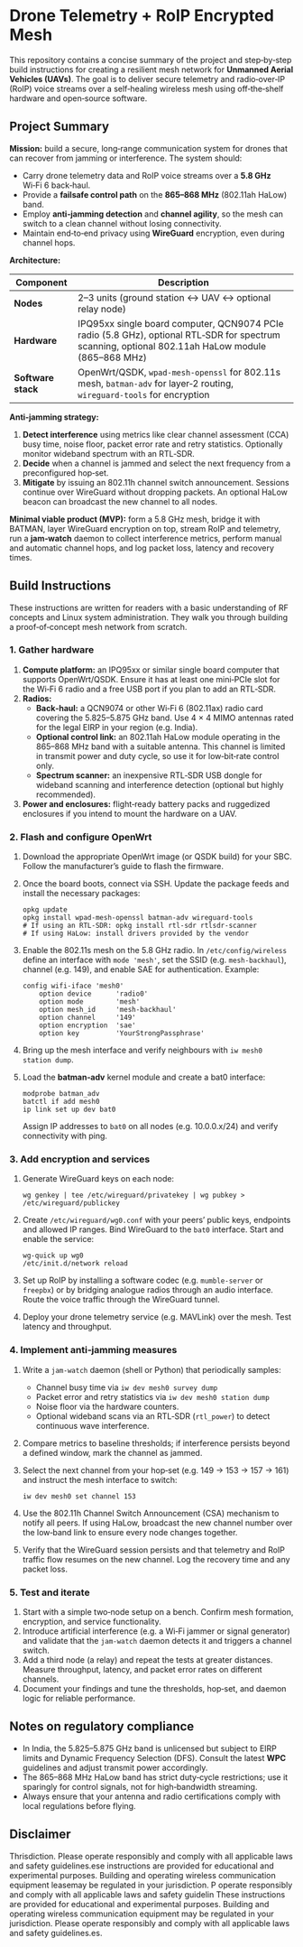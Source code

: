 # Drone Telemetry + RoIP Encrypted Mesh

This repository contains a concise summary of the project and step‑by‑step build instructions for creating a resilient mesh network for **Unmanned Aerial Vehicles (UAVs)**.  The goal is to deliver secure telemetry and radio‑over‑IP (RoIP) voice streams over a self‑healing wireless mesh using off‑the‑shelf hardware and open‑source software.

## Project Summary

**Mission:** build a secure, long‑range communication system for drones that can recover from jamming or interference.  The system should:

- Carry drone telemetry data and RoIP voice streams over a **5.8 GHz** Wi‑Fi 6 back‑haul.
- Provide a **failsafe control path** on the **865–868 MHz** (802.11ah HaLow) band.
- Employ **anti‑jamming detection** and **channel agility**, so the mesh can switch to a clean channel without losing connectivity.
- Maintain end‑to‑end privacy using **WireGuard** encryption, even during channel hops.

**Architecture:**

| Component          | Description                                                           |
|--------------------|-----------------------------------------------------------------------|
| **Nodes**          | 2–3 units (ground station ↔ UAV ↔ optional relay node)                |
| **Hardware**       | IPQ95xx single board computer, QCN9074 PCIe radio (5.8 GHz), optional RTL‑SDR for spectrum scanning, optional 802.11ah HaLow module (865–868 MHz) |
| **Software stack** | OpenWrt/QSDK, `wpad‑mesh‑openssl` for 802.11s mesh, `batman‑adv` for layer‑2 routing, `wireguard‑tools` for encryption |

**Anti‑jamming strategy:**

1. **Detect interference** using metrics like clear channel assessment (CCA) busy time, noise floor, packet error rate and retry statistics.  Optionally monitor wideband spectrum with an RTL‑SDR.
2. **Decide** when a channel is jammed and select the next frequency from a preconfigured hop‑set.
3. **Mitigate** by issuing an 802.11h channel switch announcement.  Sessions continue over WireGuard without dropping packets.  An optional HaLow beacon can broadcast the new channel to all nodes.

**Minimal viable product (MVP):** form a 5.8 GHz mesh, bridge it with BATMAN, layer WireGuard encryption on top, stream RoIP and telemetry, run a **jam‑watch** daemon to collect interference metrics, perform manual and automatic channel hops, and log packet loss, latency and recovery times.

## Build Instructions

These instructions are written for readers with a basic understanding of RF concepts and Linux system administration.  They walk you through building a proof‑of‑concept mesh network from scratch.

### 1. Gather hardware

1. **Compute platform:** an IPQ95xx or similar single board computer that supports OpenWrt/QSDK.  Ensure it has at least one mini‑PCIe slot for the Wi‑Fi 6 radio and a free USB port if you plan to add an RTL‑SDR.
2. **Radios:**  
   - **Back‑haul:** a QCN9074 or other Wi‑Fi 6 (802.11ax) radio card covering the 5.825–5.875 GHz band.  Use 4 × 4 MIMO antennas rated for the legal EIRP in your region (e.g. India).  
   - **Optional control link:** an 802.11ah HaLow module operating in the 865–868 MHz band with a suitable antenna.  This channel is limited in transmit power and duty cycle, so use it for low‑bit‑rate control only.  
   - **Spectrum scanner:** an inexpensive RTL‑SDR USB dongle for wideband scanning and interference detection (optional but highly recommended).
3. **Power and enclosures:** flight‑ready battery packs and ruggedized enclosures if you intend to mount the hardware on a UAV.

### 2. Flash and configure OpenWrt

1. Download the appropriate OpenWrt image (or QSDK build) for your SBC.  Follow the manufacturer’s guide to flash the firmware.  
2. Once the board boots, connect via SSH.  Update the package feeds and install the necessary packages:

   ```
   opkg update
   opkg install wpad‑mesh‑openssl batman‑adv wireguard‑tools
   # If using an RTL‑SDR: opkg install rtl‑sdr rtlsdr‑scanner
   # If using HaLow: install drivers provided by the vendor
   ```

3. Enable the 802.11s mesh on the 5.8 GHz radio.  In `/etc/config/wireless` define an interface with `mode 'mesh'`, set the SSID (e.g. `mesh‑backhaul`), channel (e.g. 149), and enable SAE for authentication.  Example:

   ```
   config wifi‑iface 'mesh0'
       option device      'radio0'
       option mode        'mesh'
       option mesh_id     'mesh‑backhaul'
       option channel     '149'
       option encryption  'sae'
       option key         'YourStrongPassphrase'
   ```

4. Bring up the mesh interface and verify neighbours with `iw mesh0 station dump`.

5. Load the **batman‑adv** kernel module and create a bat0 interface:

   ```
   modprobe batman_adv
   batctl if add mesh0
   ip link set up dev bat0
   ```

   Assign IP addresses to `bat0` on all nodes (e.g. 10.0.0.x/24) and verify connectivity with ping.

### 3. Add encryption and services

1. Generate WireGuard keys on each node:

   ```
   wg genkey | tee /etc/wireguard/privatekey | wg pubkey > /etc/wireguard/publickey
   ```

2. Create `/etc/wireguard/wg0.conf` with your peers’ public keys, endpoints and allowed IP ranges.  Bind WireGuard to the `bat0` interface.  Start and enable the service:

   ```
   wg‑quick up wg0
   /etc/init.d/network reload
   ```

3. Set up RoIP by installing a software codec (e.g. `mumble‑server` or `freepbx`) or by bridging analogue radios through an audio interface.  Route the voice traffic through the WireGuard tunnel.

4. Deploy your drone telemetry service (e.g. MAVLink) over the mesh.  Test latency and throughput.

### 4. Implement anti‑jamming measures

1. Write a `jam‑watch` daemon (shell or Python) that periodically samples:
   - Channel busy time via `iw dev mesh0 survey dump`  
   - Packet error and retry statistics via `iw dev mesh0 station dump`  
   - Noise floor via the hardware counters.  
   - Optional wideband scans via an RTL‑SDR (`rtl_power`) to detect continuous wave interference.
2. Compare metrics to baseline thresholds; if interference persists beyond a defined window, mark the channel as jammed.
3. Select the next channel from your hop‑set (e.g. 149 → 153 → 157 → 161) and instruct the mesh interface to switch:

   ```
   iw dev mesh0 set channel 153
   ```

4. Use the 802.11h Channel Switch Announcement (CSA) mechanism to notify all peers.  If using HaLow, broadcast the new channel number over the low‑band link to ensure every node changes together.

5. Verify that the WireGuard session persists and that telemetry and RoIP traffic flow resumes on the new channel.  Log the recovery time and any packet loss.

### 5. Test and iterate

1. Start with a simple two‑node setup on a bench.  Confirm mesh formation, encryption, and service functionality.
2. Introduce artificial interference (e.g. a Wi‑Fi jammer or signal generator) and validate that the `jam‑watch` daemon detects it and triggers a channel switch.
3. Add a third node (a relay) and repeat the tests at greater distances.  Measure throughput, latency, and packet error rates on different channels.
4. Document your findings and tune the thresholds, hop‑set, and daemon logic for reliable performance.

## Notes on regulatory compliance

- In India, the 5.825–5.875 GHz band is unlicensed but subject to EIRP limits and Dynamic Frequency Selection (DFS).  Consult the latest **WPC** guidelines and adjust transmit power accordingly.  
- The 865–868 MHz HaLow band has strict duty‑cycle restrictions; use it sparingly for control signals, not for high‑bandwidth streaming.  
- Always ensure that your antenna and radio certifications comply with local regulations before flying.

## Disclaimer

Thrisdiction.  Please operate responsibly and comply with all applicable laws and safety guidelines.ese instructions are provided for educational and experimental purposes.  Building and operating wireless communication equipment leasemay be regulated in your jurisdiction.  P operate responsibly and comply with all applicable laws and safety guidelin
These instructions are provided for educational and experimental purposes.  Building and operating wireless communication equipment may be regulated in your jurisdiction.  Please operate responsibly and comply with all applicable laws and safety guidelines.es.

